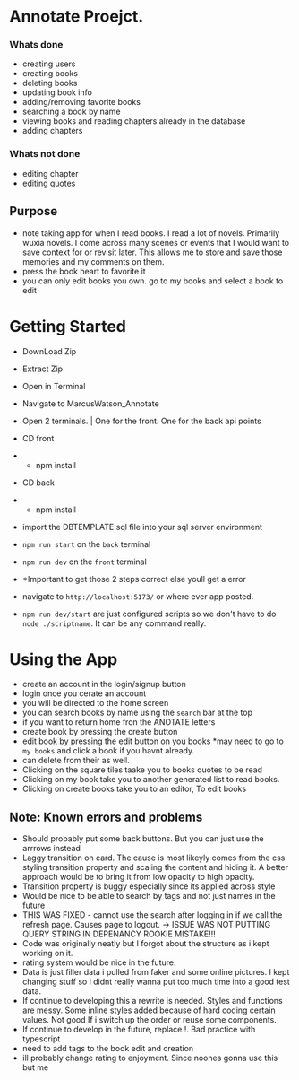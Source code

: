 # Annotate Proejct.

### Whats done
- creating users
- creating books
- deleting books
- updating book info
- adding/removing favorite books
- searching a book by name
- viewing books and reading chapters already in the database
- adding chapters
### Whats not done
- editing chapter
- editing quotes

## Purpose
- note taking app for when I read books. I read a lot of novels. Primarily wuxia novels. I come across many scenes or events that I would want to save context for or revisit later. This allows me to store and save those memories and my comments on them.
- press the book heart to favorite it
- you can only edit books you own. go to my books and select a book to edit

# Getting Started

- DownLoad Zip
- Extract Zip
- Open in Terminal
- Navigate to MarcusWatson_Annotate
- Open 2 terminals. | One for the front. One for the back api points
- CD front
- - npm install
- CD back
- - npm install
- import the DBTEMPLATE.sql file into your sql server environment
- `npm run start` on the `back` terminal
- `npm run dev` on the `front` terminal
- *Important to get those 2 steps correct else youll get a error
- navigate to `http://localhost:5173/` or where ever app posted.

- `npm run dev/start` are just configured scripts so we don't have to do `node ./scriptname`. It can be any command really.

# Using the App
- create an account in the login/signup button
- login once you cerate an account
- you will be directed to the home screen
- you can search books by name using the `search` bar at the top
- if you want to return home fron the ANOTATE letters
- create book by pressing the create button
- edit book by pressing the edit button on you books *may need to go to `my books` and click a book if you havnt already.
- can delete from their as well.
- Clicking on the square tiles taake you to books quotes to be read
- Clicking on my book take you to another generated list to read books.
- Clicking on create books take you to an editor, To edit books


## Note: Known errors and problems 
- Should probably put some back buttons. But you can just use the arrrows instead
- Laggy transition on card. The cause is most likeyly comes from the css styling transition property and scaling the content and hiding it. A better approach would be to bring it from low opacity to high opacity.
- Transition property is buggy especially since its applied across style
- Would be nice to be able to search by tags and not just names in the future
- THIS WAS FIXED - cannot use the search after logging in if we call the refresh page. Causes page to logout. -> ISSUE WAS NOT PUTTING QUERY STRING IN DEPENANCY ROOKIE MISTAKE!!!
- Code was originally neatly but I forgot about the structure as i kept working on it.
- rating system would be nice in the future.
- Data is just filler data i pulled from faker and some online pictures. I kept changing stuff so i didnt really wanna put too much time into a good test data.
- If continue to developing this a rewrite is needed. Styles and functions are messy. Some inline styles added because of hard coding certain values. Not good If i switch up the order or reuse some components.
- If continue to develop in the future, replace !. Bad practice with typescript
- need to add tags to the book edit and creation
- ill probably change rating to enjoyment. Since noones gonna use this but me

